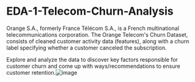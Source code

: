 # EDA-1-Telecom-Churn-Analysis

Orange S.A., formerly France Télécom S.A., is a French multinational telecommunications corporation. The Orange Telecom's Churn Dataset, consists of cleaned customer activity data (features), along with a churn label specifying whether a customer canceled the subscription.

Explore and analyze the data to discover key factors responsible for customer churn and come up with ways/recommendations to ensure customer retention.![image](https://user-images.githubusercontent.com/87110660/171595331-c64d42fc-61d2-4f46-8c0d-02e86bd7fae4.png)

